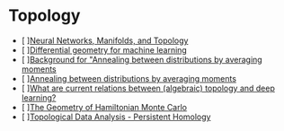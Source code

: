 # Topology

* [ ][Neural Networks, Manifolds, and Topology](http://colah.github.io/posts/2014-03-NN-Manifolds-Topology/)
* [ ][Differential geometry for machine learning](https://metacademy.org/roadmaps/rgrosse/dgml)
* [ ][Background for "Annealing between distributions by averaging moments](https://metacademy.org/roadmaps/rgrosse/nips2013)
* [ ][Annealing between distributions by averaging moments](http://papers.nips.cc/paper/4879-annealing-between-distributions-by-averaging-moments)
* [ ][What are current relations between (algebraic) topology and deep learning?](https://www.reddit.com/r/MachineLearning/comments/5jfaox/d_what_are_current_relations_between_algebraic/)
* [ ][The Geometry of Hamiltonian Monte Carlo](https://arxiv.org/abs/1112.4118)
* [ ][Topological Data Analysis - Persistent Homology](http://outlace.com/Topological+Data+Analysis+Tutorial+-+Part+1/)